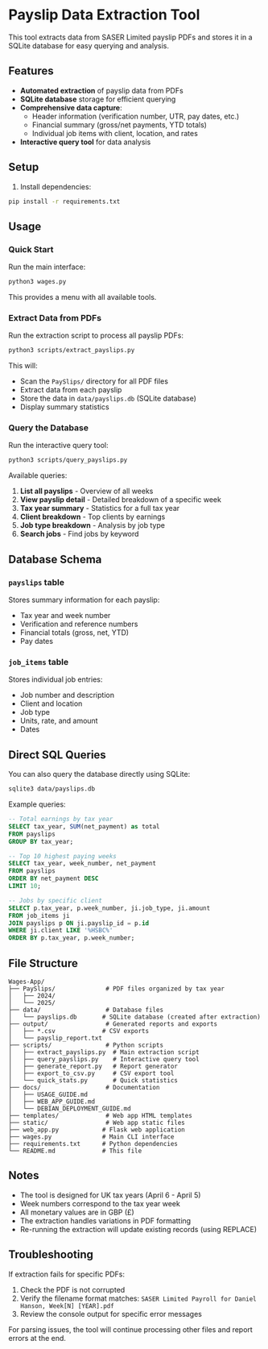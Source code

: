 # Payslip Data Extraction Tool

This tool extracts data from SASER Limited payslip PDFs and stores it in a SQLite database for easy querying and analysis.

## Features

- **Automated extraction** of payslip data from PDFs
- **SQLite database** storage for efficient querying
- **Comprehensive data capture**:
  - Header information (verification number, UTR, pay dates, etc.)
  - Financial summary (gross/net payments, YTD totals)
  - Individual job items with client, location, and rates
- **Interactive query tool** for data analysis

## Setup

1. Install dependencies:
```bash
pip install -r requirements.txt
```

## Usage

### Quick Start

Run the main interface:

```bash
python3 wages.py
```

This provides a menu with all available tools.

### Extract Data from PDFs

Run the extraction script to process all payslip PDFs:

```bash
python3 scripts/extract_payslips.py
```

This will:
- Scan the `PaySlips/` directory for all PDF files
- Extract data from each payslip
- Store the data in `data/payslips.db` (SQLite database)
- Display summary statistics

### Query the Database

Run the interactive query tool:

```bash
python3 scripts/query_payslips.py
```

Available queries:
1. **List all payslips** - Overview of all weeks
2. **View payslip detail** - Detailed breakdown of a specific week
3. **Tax year summary** - Statistics for a full tax year
4. **Client breakdown** - Top clients by earnings
5. **Job type breakdown** - Analysis by job type
6. **Search jobs** - Find jobs by keyword

## Database Schema

### `payslips` table
Stores summary information for each payslip:
- Tax year and week number
- Verification and reference numbers
- Financial totals (gross, net, YTD)
- Pay dates

### `job_items` table
Stores individual job entries:
- Job number and description
- Client and location
- Job type
- Units, rate, and amount
- Dates

## Direct SQL Queries

You can also query the database directly using SQLite:

```bash
sqlite3 data/payslips.db
```

Example queries:

```sql
-- Total earnings by tax year
SELECT tax_year, SUM(net_payment) as total
FROM payslips
GROUP BY tax_year;

-- Top 10 highest paying weeks
SELECT tax_year, week_number, net_payment
FROM payslips
ORDER BY net_payment DESC
LIMIT 10;

-- Jobs by specific client
SELECT p.tax_year, p.week_number, ji.job_type, ji.amount
FROM job_items ji
JOIN payslips p ON ji.payslip_id = p.id
WHERE ji.client LIKE '%HSBC%'
ORDER BY p.tax_year, p.week_number;
```

## File Structure

```
Wages-App/
├── PaySlips/              # PDF files organized by tax year
│   ├── 2024/
│   └── 2025/
├── data/                  # Database files
│   └── payslips.db       # SQLite database (created after extraction)
├── output/                # Generated reports and exports
│   ├── *.csv             # CSV exports
│   └── payslip_report.txt
├── scripts/               # Python scripts
│   ├── extract_payslips.py  # Main extraction script
│   ├── query_payslips.py    # Interactive query tool
│   ├── generate_report.py   # Report generator
│   ├── export_to_csv.py     # CSV export tool
│   └── quick_stats.py       # Quick statistics
├── docs/                  # Documentation
│   ├── USAGE_GUIDE.md
│   ├── WEB_APP_GUIDE.md
│   └── DEBIAN_DEPLOYMENT_GUIDE.md
├── templates/             # Web app HTML templates
├── static/                # Web app static files
├── web_app.py            # Flask web application
├── wages.py              # Main CLI interface
├── requirements.txt      # Python dependencies
└── README.md             # This file
```

## Notes

- The tool is designed for UK tax years (April 6 - April 5)
- Week numbers correspond to the tax year week
- All monetary values are in GBP (£)
- The extraction handles variations in PDF formatting
- Re-running the extraction will update existing records (using REPLACE)

## Troubleshooting

If extraction fails for specific PDFs:
1. Check the PDF is not corrupted
2. Verify the filename format matches: `SASER Limited Payroll for Daniel Hanson, Week[N] [YEAR].pdf`
3. Review the console output for specific error messages

For parsing issues, the tool will continue processing other files and report errors at the end.
